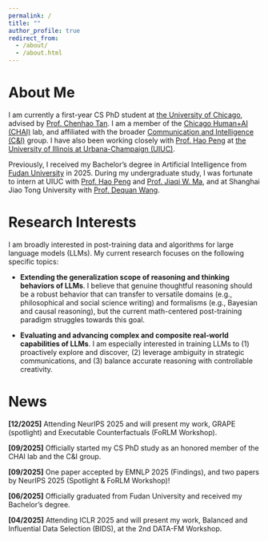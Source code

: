 ```yaml
---
permalink: /
title: ""
author_profile: true
redirect_from: 
  - /about/
  - /about.html
---
```

# About Me
I am currently a first-year CS PhD student at [the University of Chicago](https://computerscience.uchicago.edu/), advised by [Prof. Chenhao Tan](https://chenhaot.com/). I am a member of the [Chicago Human+AI (CHAI)](https://chicagohai.github.io/) lab, and affiliated with the broader [Communication and Intelligence (C&I)](https://ci.cs.uchicago.edu/) group. I have also been working closely with [Prof. Hao Peng](https://haopeng-nlp.github.io/) at [the University of Illinois at Urbana-Champaign (UIUC)](https://cs.illinois.edu/). 

Previously, I received my Bachelor’s degree in Artificial Intelligence from [Fudan University](https://www.fudan.edu.cn/en/) in 2025. During my undergraduate study, I was fortunate to intern at UIUC with [Prof. Hao Peng](https://haopeng-nlp.github.io/) and [Prof. Jiaqi W. Ma](https://jiaqima.github.io/), and at Shanghai Jiao Tong University with [Prof. Dequan Wang](https://dequan.wang/).


<!-- <details>
<summary><strong>demo</strong></summary>

**Markdown** content here.

</details> -->


# Research Interests
I am broadly interested in post-training data and algorithms for large language models (LLMs). My current research focuses on the following specific topics:

- **Extending the generalization scope of reasoning and thinking behaviors of LLMs**. 
  I believe that genuine thoughtful reasoning should be a robust behavior that can transfer to versatile domains (e.g., philosophical and social science writing) and formalisms (e.g., Bayesian and causal reasoning), but the current math-centered post-training paradigm struggles towards this goal.

- **Evaluating and advancing complex and composite real-world capabilities of LLMs**.
  I am especially interested in training LLMs to (1) proactively explore and discover, (2) leverage ambiguity in strategic communications, and (3) balance accurate reasoning with controllable creativity.


<!-- <details>
<summary><strong>Extending the generalization scope of reasoning and thinking behaviors of LLMs.</strong></summary>
I believe that genuine thoughtful reasoning should be a robust behavior that can transfer to versatile domains (e.g., philosophical and social science writing) and formalisms (e.g., Bayesian and causal reasoning), but the current math-centered post-training paradigm struggles towards this goal.
</details>

<br>

<details>
<summary><strong>Evaluating and advancing complex and composite real-world capabilities of LLMs.</strong></summary>
I am especially interested in training LLMs to (1) proactively explore and discover, (2) leverage ambiguity in strategic communications, and (3) balance accurate reasoning with controllable creativity.
</details>

<br> -->


# News
**[12/2025]** Attending NeurIPS 2025 and will present my work, GRAPE (spotlight) and Executable Counterfactuals (FoRLM Workshop).

**[09/2025]** Officially started my CS PhD study as an honored member of the CHAI lab and the C&I group.

**[09/2025]** One paper accepted by EMNLP 2025 (Findings), and two papers by NeurIPS 2025 (Spotlight & FoRLM Workshop)!

**[06/2025]** Officially graduated from Fudan University and received my Bachelor’s degree.

**[04/2025]** Attending ICLR 2025 and will present my work, Balanced and Influential Data Selection (BIDS), at the 2nd DATA-FM Workshop.

<!-- [03/2025] Excited to join UChicago as an incoming CS PhD student. Honored to be part of the CHAI lab and the broader C&I group!

**[10/2024]** Attending COLM 2024. Excited to see both old and new friends!

**[08/2024]** Gave a [talk](https://trais-lab.github.io/dattri-reading-group/recording/2024/7/) on factual knowledge attribution in LLMs at the [data attribution reading group](https://trais-lab.github.io/dattri-reading-group/) hosted by Prof. Jiaqi W. Ma. -->